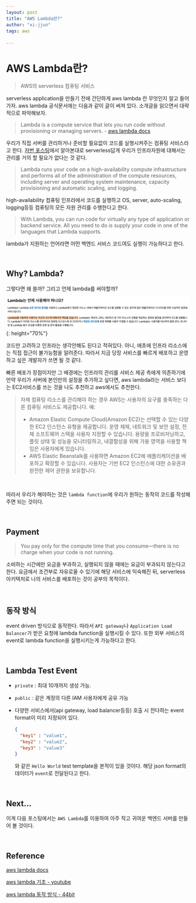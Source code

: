 ```yaml
---
layout: post
title: "AWS Lambda란?"
author: "xi-jjun"
tags: aws

---
```


# AWS Lambda란?

> AWS의 serverless 컴퓨팅 서비스

serverless application을 만들기 전에 간단하게 aws lambda 란 무엇인지 알고 들어가자. aws lambda 공식문서에는 다음과 같이 글이 써져 있다. 소개글을 읽으면서 대략적으로 파악해보자.

> Lambda is a compute service that lets you run code without provisioning or managing servers. - [aws lambda docs](https://docs.aws.amazon.com/lambda/latest/dg/welcome.html)

우리가 직접 서버를 관리하거나 준비할 필요없이 코드를 실행시켜주는 컴퓨팅 서비스라고 한다. [저번 포스팅](https://xi-jjun.github.io/2022-10-17/whatIsServerless)에서 알아본대로 serverless답게 우리가 인프라자원에 대해서는 관리를 거의 할 필요가 없다는 것 같다.

> Lambda runs your code on a high-availability compute infrastructure and performs all of the administration of the compute resources, including server and operating system maintenance, capacity provisioning and automatic scaling, and logging. 

high-availability 컴퓨팅 인프라에서 코드를 실행하고 OS, server, auto-scaling, logging등등 컴퓨팅의 모든 자원 관리를  수행한다고 한다.

> With Lambda, you can run code for virtually any type of application or backend service. All you need to do is supply your code in one of the languages that Lambda supports.

lambda가 지원하는 언어라면 어떤 백엔드 서비스 코드여도 실행이 가능하다고 한다.

<br>

## Why? Lambda?

그렇다면 왜 쓸까? 그리고 언제 lambda를 써야할까?

![awslambda1_2](https://github.com/xi-jjun/xi-jjun.github.io/blob/master/_posts/cloud/img/awslambda1_2.png?raw=True){: height="70%"}

코드만 고려하고 인프라는 생각안해도 된다고 적혀있다. 아니, 애초에 인프라 리소스에는 직접 접근이 불가능함을 알려준다. 따라서 지금 당장 서비스를 빠르게 배포하고 운영하고 싶은 개발자가 쓰면 될 것 같다.

빠른 배포가 장점이지만 그 배경에는 인프라의 관리를 서비스 제공 측에게 의존하기에 만약 우리가 서버에 본인만의 설정을 추가하고 싶다면, aws lambda라는 서비스 보다는 EC2서비스를 쓰는 것을 나도 추천하고 aws에서도 추천한다.

>자체 컴퓨팅 리소스를 관리해야 하는 경우 AWS는 사용자의 요구를 충족하는 다른 컴퓨팅 서비스도 제공합니다. 예:
>
>- Amazon Elastic Compute Cloud(Amazon EC2)는 선택할 수 있는 다양한 EC2  인스턴스 유형을 제공합니다. 운영 체제, 네트워크 및 보안 설정, 전체 소프트웨어 스택을 사용자 지정할 수 있습니다. 용량을  프로비저닝하고, 플릿 상태 및 성능을 모니터링하고, 내결함성을 위해 가용 영역을 사용할 책임은 사용자에게 있습니다.
>- AWS Elastic Beanstalk를 사용하면 Amazon EC2에 애플리케이션을 배포하고 확장할 수 있습니다. 사용자는 기반 EC2 인스턴스에 대한 소유권과 완전한 제어 권한을 보유합니다.

<br>

따라서 우리가 해야하는 것은 `lambda function`에 우리가 원하는 동작의 코드를 작성해주면 되는 것이다.

<br>

## Payment

> You pay only for the compute time that you consume—there is no charge when your code is not running.

소비하는 시간에만 요금을 부과하고, 실행되지 않을 때에는 요금이 부과되지 않는다고 한다. 요금에서 조건부로 자유로울 수 있기에 해당 서비스에 익숙해진 뒤, serverless 아키텍처로 나의 서비스를 배포하는 것이 공부의 목적이다.

<br>

## 동작 방식

event driven 방식으로 동작한다. 따라서 `API gateway`나 `Application Load Balancer`가 받은 요청에 lambda function을 실행시킬 수 있다. 또한 외부 서비스의 event로 lambda function을 실행시키는게 가능하다고 한다.

<br>

## Lambda Test Event

- `private` : 최대 10개까지 생성 가능.

- `public` : 같은 계정의 다른 IAM 사용자에게 공유 가능

- 다양한 서비스에서(api gateway, load balancer등등) 호출 시 전다하는 event format이 미리 지정되어 있다.

  ```json
  {
    "key1" : "value1",
    "key2" : "value2",
    "key3" : "value3"
  }
  ```

  와 같은 `Hello World` test template을 본적이 있을 것이다. 해당 json format의 데이터가 `event`로 전달된다고 한다.

<br>

## Next...

이게 다음 포스팅에서는 `AWS Lambda`를 이용하여 아주 작고 귀여운 백엔드 서버를 만들어 볼 것이다.

<br>

## Reference

[aws lambda docs](https://docs.aws.amazon.com/lambda/latest/dg/welcome.html)

[aws lambda 기초 - youtube](https://www.youtube.com/watch?v=-BEou7aN7AY&list=PLfth0bK2MgIbpsMNmche-YXWwwEN4qK5k&index=6)

[aws lambda 동작 방식 - 44bit](https://www.44bits.io/ko/keyword/aws-lambda)
